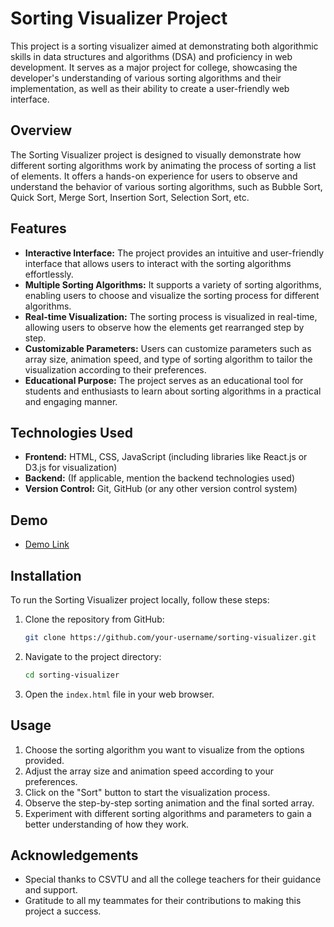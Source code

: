 # Sorting Visualizer Project

This project is a sorting visualizer aimed at demonstrating both algorithmic skills in data structures and algorithms (DSA) and proficiency in web development. It serves as a major project for college, showcasing the developer's understanding of various sorting algorithms and their implementation, as well as their ability to create a user-friendly web interface.

## Overview

The Sorting Visualizer project is designed to visually demonstrate how different sorting algorithms work by animating the process of sorting a list of elements. It offers a hands-on experience for users to observe and understand the behavior of various sorting algorithms, such as Bubble Sort, Quick Sort, Merge Sort, Insertion Sort, Selection Sort, etc.

## Features

- **Interactive Interface:** The project provides an intuitive and user-friendly interface that allows users to interact with the sorting algorithms effortlessly.
- **Multiple Sorting Algorithms:** It supports a variety of sorting algorithms, enabling users to choose and visualize the sorting process for different algorithms.
- **Real-time Visualization:** The sorting process is visualized in real-time, allowing users to observe how the elements get rearranged step by step.
- **Customizable Parameters:** Users can customize parameters such as array size, animation speed, and type of sorting algorithm to tailor the visualization according to their preferences.
- **Educational Purpose:** The project serves as an educational tool for students and enthusiasts to learn about sorting algorithms in a practical and engaging manner.

## Technologies Used

- **Frontend:** HTML, CSS, JavaScript (including libraries like React.js or D3.js for visualization)
- **Backend:** (If applicable, mention the backend technologies used)
- **Version Control:** Git, GitHub (or any other version control system)

## Demo

- [Demo Link](https://algo-sorting.netlify.app)

## Installation

To run the Sorting Visualizer project locally, follow these steps:

1. Clone the repository from GitHub:

   ```bash
   git clone https://github.com/your-username/sorting-visualizer.git
   ```

2. Navigate to the project directory:

   ```bash
   cd sorting-visualizer
   ```

3. Open the `index.html` file in your web browser.

## Usage

1. Choose the sorting algorithm you want to visualize from the options provided.
2. Adjust the array size and animation speed according to your preferences.
3. Click on the "Sort" button to start the visualization process.
4. Observe the step-by-step sorting animation and the final sorted array.
5. Experiment with different sorting algorithms and parameters to gain a better understanding of how they work.



## Acknowledgements

- Special thanks to CSVTU and all the college teachers for their guidance and support.
- Gratitude to all my teammates for their contributions to making this project a success.

